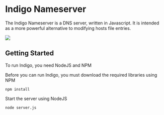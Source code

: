 Indigo Nameserver
=================

The Indigo Nameserver is a DNS server, written in Javascript. It is intended as a more powerful alternative to modifying hosts file entries.

<img src="http://i.imgur.com/9aFN5C4.png">

Getting Started
---------------

To run Indigo, you need NodeJS and NPM

Before you can run Indigo, you must download the required libraries using NPM
```
npm install
```

Start the server using NodeJS
```
node server.js
```
